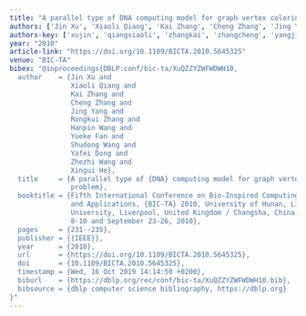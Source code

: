 ```yaml
---
title: "A parallel type of DNA computing model for graph vertex coloring problem"
authors: ['Jin Xu', 'Xiaoli Qiang', 'Kai Zhang', 'Cheng Zhang', 'Jing Yang', 'Rongkui Zhang', 'Hanpin Wang', 'Yueke Fan', 'Shudong Wang', 'Yafei Dong', 'Zhezhi Wang', 'Xingui He']
authors-key: ['xujin', 'qiangxiaoli', 'zhangkai', 'zhangcheng', 'yangjing', 'zhangrongkui', 'wanghanpin', 'fanyueke', 'wangshudong', 'dongyafei', 'wangzhezhi', 'hexingui']
year: "2010"
article-link: "https://doi.org/10.1109/BICTA.2010.5645325"
venue: "BIC-TA"
bibex: "@inproceedings{DBLP:conf/bic-ta/XuQZZYZWFWDWH10,
  author    = {Jin Xu and
               Xiaoli Qiang and
               Kai Zhang and
               Cheng Zhang and
               Jing Yang and
               Rongkui Zhang and
               Hanpin Wang and
               Yueke Fan and
               Shudong Wang and
               Yafei Dong and
               Zhezhi Wang and
               Xingui He},
  title     = {A parallel type of {DNA} computing model for graph vertex coloring
               problem},
  booktitle = {Fifth International Conference on Bio-Inspired Computing: Theories
               and Applications, {BIC-TA} 2010, University of Hunan, Liverpool Hope
               University, Liverpool, United Kingdom / Changsha, China, September
               8-10 and September 23-26, 2010},
  pages     = {231--235},
  publisher = {{IEEE}},
  year      = {2010},
  url       = {https://doi.org/10.1109/BICTA.2010.5645325},
  doi       = {10.1109/BICTA.2010.5645325},
  timestamp = {Wed, 16 Oct 2019 14:14:50 +0200},
  biburl    = {https://dblp.org/rec/conf/bic-ta/XuQZZYZWFWDWH10.bib},
  bibsource = {dblp computer science bibliography, https://dblp.org}
}"
---
```

